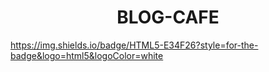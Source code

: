 <h1 align="center"> BLOG-CAFE </h1>

https://img.shields.io/badge/HTML5-E34F26?style=for-the-badge&logo=html5&logoColor=white
